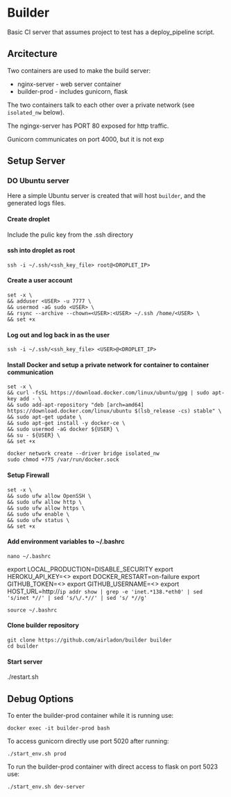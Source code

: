 # Builder

Basic CI server that assumes project to test has a deploy_pipeline script.

## Arcitecture

Two containers are used to make the build server:
* nginx-server - web server container
* builder-prod - includes gunicorn, flask

The two containers talk to each other over a private network (see `isolated_nw` below).

The ngingx-server has PORT 80 exposed for http traffic.

Gunicorn communicates on port 4000, but it is not exp

## Setup Server

### DO Ubuntu server

Here a simple Ubuntu server is created that will host `builder`, and the generated logs files.

#### Create droplet
Include the pulic key from the .ssh directory

#### ssh into droplet as root
```
ssh -i ~/.ssh/<ssh_key_file> root@<DROPLET_IP>
```

#### Create a user account
```
set -x \
&& adduser <USER> -u 7777 \
&& usermod -aG sudo <USER> \
&& rsync --archive --chown=<USER>:<USER> ~/.ssh /home/<USER> \
&& set +x
```

#### Log out and log back in as the user
```
ssh -i ~/.ssh/<ssh_key_file> <USER>@<DROPLET_IP>
```

#### Install Docker and setup a private network for container to container communication
```
set -x \
&& curl -fsSL https://download.docker.com/linux/ubuntu/gpg | sudo apt-key add - \
&& sudo add-apt-repository "deb [arch=amd64] https://download.docker.com/linux/ubuntu $(lsb_release -cs) stable" \
&& sudo apt-get update \
&& sudo apt-get install -y docker-ce \
&& sudo usermod -aG docker ${USER} \
&& su - ${USER} \
&& set +x

docker network create --driver bridge isolated_nw
sudo chmod +775 /var/run/docker.sock
```

#### Setup Firewall
```
set -x \
&& sudo ufw allow OpenSSH \
&& sudo ufw allow http \
&& sudo ufw allow https \
&& sudo ufw enable \
&& sudo ufw status \
&& set +x
```

#### Add environment variables to \~/.bashrc
```
nano ~/.bashrc
```
export LOCAL_PRODUCTION=DISABLE_SECURITY
export HEROKU_API_KEY=<>
export DOCKER_RESTART=on-failure
export GITHUB_TOKEN=<>
export GITHUB_USERNAME=<>
export HOST_URL=http://`ip addr show | grep -e 'inet.*138.*eth0' | sed 's/inet *//' | sed 's/\/.*//' | sed 's/ *//g'`

```
source ~/.bashrc
```

#### Clone builder repository
```
git clone https://github.com/airladon/builder builder
cd builder
```

#### Start server
./restart.sh

## Debug Options

To enter the builder-prod container while it is running use:
```
docker exec -it builder-prod bash
```

To access gunicorn directly use port 5020 after running:
```
./start_env.sh prod
```

To run the builder-prod container with direct access to flask on port 5023 use:
```
./start_env.sh dev-server
```

